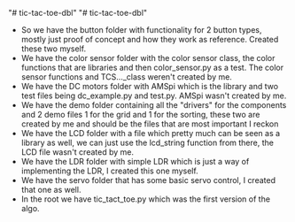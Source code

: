 "# tic-tac-toe-dbl" 
"# tic-tac-toe-dbl" 
- So we have the button folder with functionality for 2 button types, mostly just proof of concept and how they work as reference. Created these two myself.
- We have the color sensor folder with the color sensor class, the color functions that are libraries and then color_sensor.py as a test. The color sensor functions and TCS..._class weren't created by me.
- We have the DC motors folder with AMSpi which is the library and two test files being dc_example.py and test.py. AMSpi wasn't created by me.
- We have the demo folder containing all the "drivers" for the components and 2 demo files 1 for the grid and 1 for the sorting, these two are created by me and should be the files that are most important I reckon
- We have the LCD folder with a file which pretty much can be seen as a library as well, we can just use the lcd_string function from there, the LCD file wasn't created by me.
- We have the LDR folder with simple LDR which is just a way of implementing the LDR, I created this one myself.
- We have the servo folder that has some basic servo control, I created that one as well.
- In the root we have tic_tact_toe.py which was the first version of the algo.